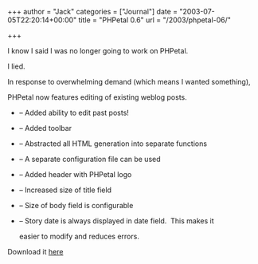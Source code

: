 +++
author = "Jack"
categories = ["Journal"]
date = "2003-07-05T22:20:14+00:00"
title = "PHPetal 0.6"
url = "/2003/phpetal-06/"

+++

I know I said I was no longer going to work on PHPetal.

I lied.

In response to overwhelming demand (which means I wanted something),

PHPetal now features editing of existing weblog posts.



  * &#8211; Added ability to edit past posts!
  * &#8211; Added toolbar
  * &#8211; Abstracted all HTML generation into separate functions
  * &#8211; A separate configuration file can be used
  * &#8211; Added header with PHPetal logo
  * &#8211; Increased size of title field
  * &#8211; Size of body field is configurable
  * &#8211; Story date is always displayed in date field.&nbsp; This makes it
  
    
  
    easier to modify and reduces errors.

Download it [here][1]

 [1]: https://jackbaty.com/downloads/